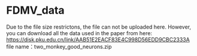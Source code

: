 # FDMV_data

Due to the file size restrictons, the file can not be uploaded here. However, you can download all the data used in the paper from here: https://disk.pku.edu.cn/link/AAB51E2EACF83E4C998D56EDD9CBC2333A
file name：two_monkey_good_neurons.zip
 
 
